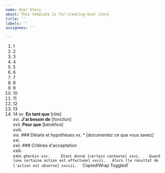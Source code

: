 ```yaml
---
name: User Story
about: This template is for creating User story
title: ''
labels: ''
assignees: ''

---
```


1.	1
2.	2
3.	3
4.	4
5.	5
6.	6
7.	7
8.	8
9.	9
10.	10
11.	11
12.	12
13.	13
14.	14
xv.	 **En tant que** [rôle]  
xvi.	 **J'ai besoin de** [fonction]  
xvii.	 **Pour que** [bénéfice]  
xviii.	   
xix.	 ### Détails et hypothèses
xx.	 * [documentez ce que vous savez]
xxi.	   
xxii.	 ### Critères d'acceptation  
xxiii.	   
xxiv.	 ```gherkin
xxv.	 Étant donné [certain contexte]
xxvi.	 Quand [une certaine action est effectuée]
xxvii.	 Alors [le résultat de l'action est observé]
xxviii.	 ```
Copied!Wrap Toggled!
